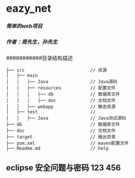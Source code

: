 # eazy_net
##### 简单的web项目 
##### 作者：周先生，孙先生

###########目录结构描述
    
    ├── src                         // 资源
    │   ├── main                    
    │   │   ├── Java                // Java源码
    │   │   ├── resources           // 配置文件
    │   │   │   ├── db              // 数据库文件
    │   │   │   ├── doc             // 文档文件
    │   │   ├── webapp              // 静态资源
    │   ├── test                    // 
    │   │   ├── Java                // Java测试源码
    ├── db                          // 数据库文件
    ├── doc                         // 文档文件
    ├── target                      // 输出目录
    ├── pom.xml                     // maven配置文件
    ├── Readme.md                   // help

## eclipse 安全问题与密码  123  456 

